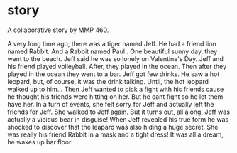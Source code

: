 # story
A collaborative story by MMP 460.

A very long time ago, there was a tiger named Jeff.
He had a friend lion named Rabbit.
And a Rabbit named Paul .
One beautiful sunny day, they went to the beach.
Jeff said he was so lonely on Valentine's Day. 
Jeff and his friend played volleyball.
After, they played in the ocean.
Then after they played in the ocean they went to a bar.
Jeff got few drinks.
He saw a hot leopard, but, of course, it was the drink talking.
Until, the hot leopard walked up to him...
Then Jeff wanted to pick a fight with his friends cause he thought his friends were hitting on her.
But he cant fight so he let them have her.
In a turn of events, she felt sorry for Jeff and actually left the friends for Jeff.
She walked to Jeff again.
But it turns out, all along, Jeff was actually a vicious bear in disguise!
When Jeff revealed his true form he was shocked to discover that the leapard was also hiding a huge secret. She was really his friend Rabbit in a  mask and a tight dress!
It was all a dream, he wakes up bar floor.
